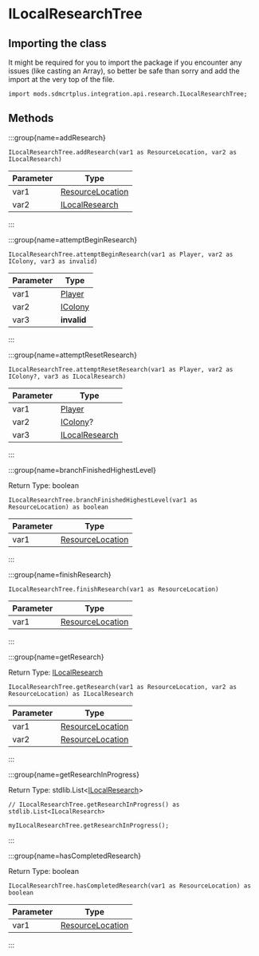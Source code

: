 # ILocalResearchTree

## Importing the class

It might be required for you to import the package if you encounter any issues (like casting an Array), so better be safe than sorry and add the import at the very top of the file.
```zenscript
import mods.sdmcrtplus.integration.api.research.ILocalResearchTree;
```


## Methods

:::group{name=addResearch}

```zenscript
ILocalResearchTree.addResearch(var1 as ResourceLocation, var2 as ILocalResearch)
```

| Parameter |                                          Type                                           |
|-----------|-----------------------------------------------------------------------------------------|
| var1      | [ResourceLocation](/vanilla/api/resource/ResourceLocation)                              |
| var2      | [ILocalResearch](/mods/sdmcrtplus/integration/minecolonies/api/research/ILocalResearch) |


:::

:::group{name=attemptBeginResearch}

```zenscript
ILocalResearchTree.attemptBeginResearch(var1 as Player, var2 as IColony, var3 as invalid)
```

| Parameter |                                  Type                                   |
|-----------|-------------------------------------------------------------------------|
| var1      | [Player](/vanilla/api/entity/type/player/Player)                        |
| var2      | [IColony](/mods/sdmcrtplus/integration/minecolonies/api/colony/IColony) |
| var3      | **invalid**                                                             |


:::

:::group{name=attemptResetResearch}

```zenscript
ILocalResearchTree.attemptResetResearch(var1 as Player, var2 as IColony?, var3 as ILocalResearch)
```

| Parameter |                                          Type                                           |
|-----------|-----------------------------------------------------------------------------------------|
| var1      | [Player](/vanilla/api/entity/type/player/Player)                                        |
| var2      | [IColony](/mods/sdmcrtplus/integration/minecolonies/api/colony/IColony)?                |
| var3      | [ILocalResearch](/mods/sdmcrtplus/integration/minecolonies/api/research/ILocalResearch) |


:::

:::group{name=branchFinishedHighestLevel}

Return Type: boolean

```zenscript
ILocalResearchTree.branchFinishedHighestLevel(var1 as ResourceLocation) as boolean
```

| Parameter |                            Type                            |
|-----------|------------------------------------------------------------|
| var1      | [ResourceLocation](/vanilla/api/resource/ResourceLocation) |


:::

:::group{name=finishResearch}

```zenscript
ILocalResearchTree.finishResearch(var1 as ResourceLocation)
```

| Parameter |                            Type                            |
|-----------|------------------------------------------------------------|
| var1      | [ResourceLocation](/vanilla/api/resource/ResourceLocation) |


:::

:::group{name=getResearch}

Return Type: [ILocalResearch](/mods/sdmcrtplus/integration/minecolonies/api/research/ILocalResearch)

```zenscript
ILocalResearchTree.getResearch(var1 as ResourceLocation, var2 as ResourceLocation) as ILocalResearch
```

| Parameter |                            Type                            |
|-----------|------------------------------------------------------------|
| var1      | [ResourceLocation](/vanilla/api/resource/ResourceLocation) |
| var2      | [ResourceLocation](/vanilla/api/resource/ResourceLocation) |


:::

:::group{name=getResearchInProgress}

Return Type: stdlib.List&lt;[ILocalResearch](/mods/sdmcrtplus/integration/minecolonies/api/research/ILocalResearch)&gt;

```zenscript
// ILocalResearchTree.getResearchInProgress() as stdlib.List<ILocalResearch>

myILocalResearchTree.getResearchInProgress();
```

:::

:::group{name=hasCompletedResearch}

Return Type: boolean

```zenscript
ILocalResearchTree.hasCompletedResearch(var1 as ResourceLocation) as boolean
```

| Parameter |                            Type                            |
|-----------|------------------------------------------------------------|
| var1      | [ResourceLocation](/vanilla/api/resource/ResourceLocation) |


:::


